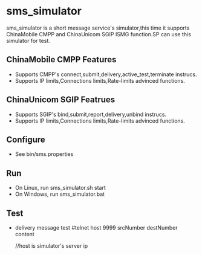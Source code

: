 # sms_simulator

sms_simulator is a short message service's simulator,this time it supports ChinaMobile CMPP and ChinaUnicom SGIP ISMG function.SP can use this simulator for test.

## ChinaMobile CMPP Features

* Supports CMPP's connect,submit,delivery,active_test,terminate instrucs.
* Supports IP limits,Connections limits,Rate-limits advinced functions.

## ChinaUnicom SGIP Featrues

* Supports SGIP's bind,submit,report,delivery,unbind instrucs.
* Supports IP limits,Connections limits,Rate-limits advinced functions.

## Configure

* See bin/sms.properties 

## Run

* On Linux, run sms_simulator.sh start
* On Windows, run sms_simulator.bat

## Test

* delivery message test
	#telnet host 9999
	srcNumber destNumber content
	
	//host is simulator's server ip

